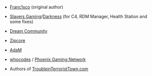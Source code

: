 - [Franc1sco](http://steamcommunity.com/profiles/76561198011608644/) (original author)
- [Slayers Gaming](http://slayersgaming.com/)/[Darkness](http://steamcommunity.com/profiles/76561198127839952/) (for C4, RDM Manager, Health Station and some fixes)
- [Dream Community](http://dream-community.de/)
- [Zipcore](http://steamcommunity.com/profiles/76561198035410392/)
- [AdaM](http://steamcommunity.com/profiles/76561198134328733/)
- [whocodes](https://whocodes.pw/) / [Phoenix Gaming Network](https://www.pgn.site)

- Authors of [TroubleinTerroristTown.com](troubleinterroristtown.com)